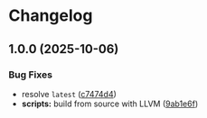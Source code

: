 # Changelog

## 1.0.0 (2025-10-06)


### Bug Fixes

* resolve `latest` ([c7474d4](https://github.com/hisamafahri/asdf-odin/commit/c7474d45d485b880c2fde512abfe7ece613e55bd))
* **scripts:** build from source with LLVM ([9ab1e6f](https://github.com/hisamafahri/asdf-odin/commit/9ab1e6ffcebc69f64c0c4e96a9edbcdf76f7b6b0))
